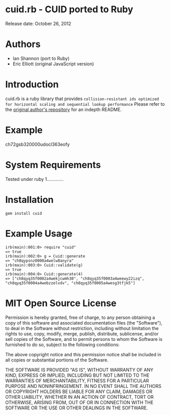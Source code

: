 cuid.rb - CUID ported to Ruby
=====================
Release date: October 26, 2012

Authors
=======
* Ian Shannon (port to Ruby)
* Eric Elliott (original JavaScript version)

Introduction
============
cuid.rb is a ruby library that provides `collision-resistant ids optimized for horizontal scaling and sequential lookup performance`
Please refer to the [original author's repository](http://github.com/dilvie/cuid) for an indepth README.

Example
=======
ch72gsb320000udocl363eofy

System Requirements
===================
Tested under ruby 1.............

Installation
============

    gem install cuid

Example Usage
=============

    irb(main):001:0> require "cuid" 
    => true
    irb(main):002:0> g = Cuid::generate
    => "ch8qypsnz0000a4welw8anyra"
    irb(main):003:0> Cuid::validate(g)
    => true
    irb(main):004:0> Cuid::generate(4)
    => ["ch8qyq35f0002a4wekjcwmh30", "ch8qyq35f0003a4weewy22izq", "ch8qyq35f0004a4webzzelvdv", "ch8qyq35f0005a4wesg3tfjk5"]    

MIT Open Source License
=======================
Permission is hereby granted, free of charge, to any person obtaining a copy of this software and associated documentation files (the "Software"), to deal in the Software without restriction, including without limitation the rights to use, copy, modify, merge, publish, distribute, sublicense, and/or sell copies of the Software, and to permit persons to whom the Software is furnished to do so, subject to the following conditions:

The above copyright notice and this permission notice shall be included in all copies or substantial portions of the Software.

THE SOFTWARE IS PROVIDED "AS IS", WITHOUT WARRANTY OF ANY KIND, EXPRESS OR IMPLIED, INCLUDING BUT NOT LIMITED TO THE WARRANTIES OF MERCHANTABILITY, FITNESS FOR A PARTICULAR PURPOSE AND NONINFRINGEMENT. IN NO EVENT SHALL THE AUTHORS OR COPYRIGHT HOLDERS BE LIABLE FOR ANY CLAIM, DAMAGES OR OTHER LIABILITY, WHETHER IN AN ACTION OF CONTRACT, TORT OR OTHERWISE, ARISING FROM, OUT OF OR IN CONNECTION WITH THE SOFTWARE OR THE USE OR OTHER DEALINGS IN THE SOFTWARE.
